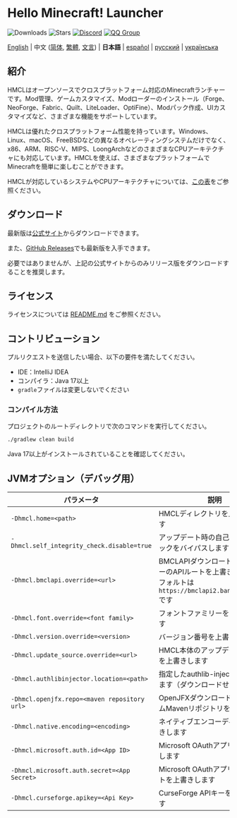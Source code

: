 # Hello Minecraft! Launcher

![Downloads](https://img.shields.io/github/downloads/HMCL-dev/HMCL/total?style=flat)
![Stars](https://img.shields.io/github/stars/HMCL-dev/HMCL?style=flat)
[![Discord](https://img.shields.io/discord/995291757799538688.svg?label=&logo=discord&logoColor=ffffff&color=7389D8&labelColor=6A7EC2)](https://discord.gg/jVvC7HfM6U)
[![QQ Group](https://img.shields.io/badge/QQ-HMCL-bright?label=&logo=qq&logoColor=ffffff&color=1EBAFC&labelColor=1DB0EF&logoSize=auto)](https://docs.hmcl.net/groups.html)

[English](README.md) | 中文 ([简体](README_zh.md), [繁體](README_zh_Hant.md), [文言](README_lzh.md)) | **日本語** |
[español](README_es.md) | [русский](README_ru.md) | [українська](README_uk.md)

## 紹介

HMCLはオープンソースでクロスプラットフォーム対応のMinecraftランチャーです。Mod管理、ゲームカスタマイズ、Modローダーのインストール（Forge、NeoForge、Fabric、Quilt、LiteLoader、OptiFine）、Modパック作成、UIカスタマイズなど、さまざまな機能をサポートしています。

HMCLは優れたクロスプラットフォーム性能を持っています。Windows、Linux、macOS、FreeBSDなどの異なるオペレーティングシステムだけでなく、x86、ARM、RISC-V、MIPS、LoongArchなどのさまざまなCPUアーキテクチャにも対応しています。HMCLを使えば、さまざまなプラットフォームでMinecraftを簡単に楽しむことができます。

HMCLが対応しているシステムやCPUアーキテクチャについては、[この表](docs/PLATFORM.md)をご参照ください。

## ダウンロード

最新版は[公式サイト](https://hmcl.huangyuhui.net/download)からダウンロードできます。

また、[GitHub Releases](https://github.com/HMCL-dev/HMCL/releases)でも最新版を入手できます。

必要ではありませんが、上記の公式サイトからのみリリース版をダウンロードすることを推奨します。

## ライセンス

ライセンスについては [README.md](README.md#license) をご参照ください。

## コントリビューション

プルリクエストを送信したい場合、以下の要件を満たしてください。

* IDE：IntelliJ IDEA
* コンパイラ：Java 17以上
* `gradle`ファイルは変更しないでください

### コンパイル方法

プロジェクトのルートディレクトリで次のコマンドを実行してください。

```bash
./gradlew clean build
```

Java 17以上がインストールされていることを確認してください。

## JVMオプション（デバッグ用）

| パラメータ                                        | 説明                                                                          |
|----------------------------------------------|-----------------------------------------------------------------------------|
| `-Dhmcl.home=<path>`                         | HMCLディレクトリを上書きします                                                           |
| `-Dhmcl.self_integrity_check.disable=true`   | アップデート時の自己整合性チェックをバイパスします                                                   |
| `-Dhmcl.bmclapi.override=<url>`              | BMCLAPIダウンロードプロバイダーのAPIルートを上書きします。デフォルトは`https://bmclapi2.bangbang93.com`です |
| `-Dhmcl.font.override=<font family>`         | フォントファミリーを上書きします                                                            |
| `-Dhmcl.version.override=<version>`          | バージョン番号を上書きします                                                              |
| `-Dhmcl.update_source.override=<url>`        | HMCL本体のアップデートソースを上書きします                                                     |
| `-Dhmcl.authlibinjector.location=<path>`     | 指定したauthlib-injectorを使用します（ダウンロードせずに）                                       |
| `-Dhmcl.openjfx.repo=<maven repository url>` | OpenJFXダウンロード用のカスタムMavenリポジトリを追加します                                         |
| `-Dhmcl.native.encoding=<encoding>`          | ネイティブエンコーディングを上書きします                                                        |
| `-Dhmcl.microsoft.auth.id=<App ID>`          | Microsoft OAuthアプリIDを上書きします                                                 |
| `-Dhmcl.microsoft.auth.secret=<App Secret>`  | Microsoft OAuthアプリシークレットを上書きします                                             |
| `-Dhmcl.curseforge.apikey=<Api Key>`         | CurseForge APIキーを上書きします                                                     |
